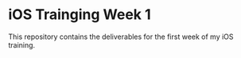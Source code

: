 # iOS Trainging Week 1

This repository contains the deliverables for the first week of my iOS training.

